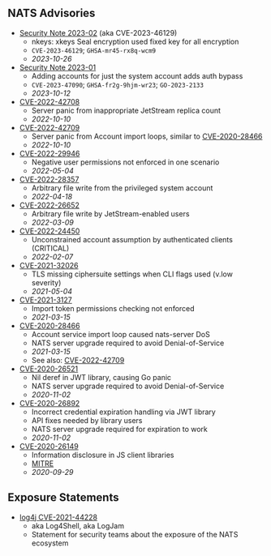 ## NATS Advisories

* [Security Note 2023-02](CVE/secnote-2023-02.txt) (aka CVE-2023-46129)
  + nkeys: xkeys Seal encryption used fixed key for all encryption
  + `CVE-2023-46129`; `GHSA-mr45-rx8q-wcm9`
  + _2023-10-26_
* [Security Note 2023-01](CVE/secnote-2023-01.txt)
  + Adding accounts for just the system account adds auth bypass
  + `CVE-2023-47090`; `GHSA-fr2g-9hjm-wr23`; `GO-2023-2133`
  + _2023-10-12_
* [CVE-2022-42708](CVE/CVE-2022-42708.txt)
  + Server panic from inappropriate JetStream replica count
  + _2022-10-10_
* [CVE-2022-42709](CVE/CVE-2022-42709.txt)
  + Server panic from Account import loops, similar to [CVE-2020-28466](CVE/CVE-2020-28466.txt)
  + _2022-10-10_
* [CVE-2022-29946](CVE/CVE-2022-29946.txt)
  + Negative user permissions not enforced in one scenario
  + _2022-05-04_
* [CVE-2022-28357](CVE/CVE-2022-28357.txt)
  + Arbitrary file write from the privileged system account
  + _2022-04-18_
* [CVE-2022-26652](CVE/CVE-2022-26652.txt)
  + Arbitrary file write by JetStream-enabled users
  + _2022-03-09_
* [CVE-2022-24450](CVE/CVE-2022-24450.txt)
  + Unconstrained account assumption by authenticated clients (CRITICAL)
  + _2022-02-07_
* [CVE-2021-32026](CVE/CVE-2021-32026.txt)
  + TLS missing ciphersuite settings when CLI flags used (v.low severity)
  + _2021-05-04_
* [CVE-2021-3127](CVE/CVE-2021-3127.txt)
  + Import token permissions checking not enforced
  + _2021-03-15_
* [CVE-2020-28466](CVE/CVE-2020-28466.txt)
  + Account service import loop caused nats-server DoS
  + NATS server upgrade required to avoid Denial-of-Service
  + _2021-03-15_
  + See also: [CVE-2022-42709](CVE/CVE-2022-42709.txt)
* [CVE-2020-26521](CVE/CVE-2020-26521.txt)
  + Nil deref in JWT library, causing Go panic
  + NATS server upgrade required to avoid Denial-of-Service
  + _2020-11-02_
* [CVE-2020-26892](CVE/CVE-2020-26892.txt)
  + Incorrect credential expiration handling via JWT library
  + API fixes needed by library users
  + NATS server upgrade required for expiration to work
  + _2020-11-02_
* [CVE-2020-26149](CVE/CVE-2020-26149.txt)
  + Information disclosure in JS client libraries
  + [MITRE](https://cve.mitre.org/cgi-bin/cvename.cgi?name=CVE-2020-26149)
  + _2020-09-29_

## Exposure Statements

* [log4j CVE-2021-44228](statements/log4j)
  + aka Log4Shell, aka LogJam
  + Statement for security teams about the exposure of the NATS ecosystem
